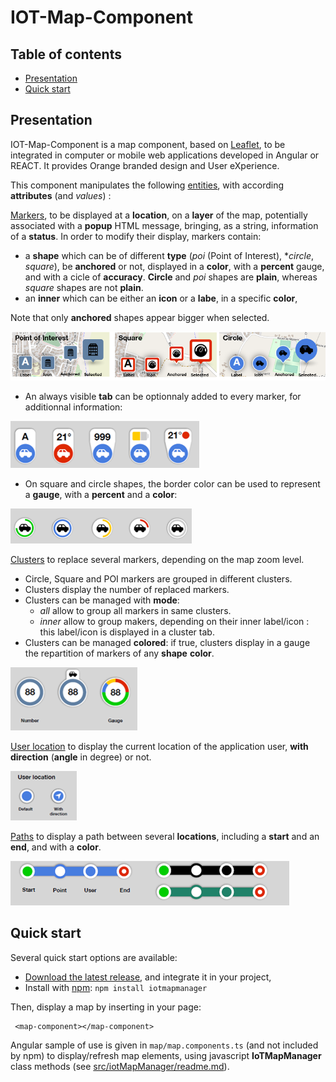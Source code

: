 # IOT-Map-Component 

## Table of contents

- [Presentation](#presentation)
- [Quick start](#quick-start)


## Presentation

IOT-Map-Component is a map component, based on [Leaflet](https://leafletjs.com/), to be integrated in computer or mobile web applications developed in Angular or REACT. 
It provides Orange branded design and User eXperience. 

This component manipulates the following <ins>entities</ins>, with according **attributes** (and *values*) :

<ins>Markers</ins>, to be displayed at a **location**, on a **layer** of the map, potentially associated with a **popup** HTML message, bringing, as a string, information of a **status**. In order to modify their display, markers contain: 
- a **shape** which can be of different **type** (*poi* (Point of Interest), **circle*, *square*), be **anchored** or not, displayed in a **color**, with a **percent** gauge, and with a cicle of **accuracy**. **Circle** and *poi* shapes are **plain**, whereas *square* shapes are not **plain**.
- an **inner** which can be either an **icon** or a **labe**, in a specific **color**,

Note that only **anchored** shapes appear bigger when selected.

<img src="doc/Image1.png">

- An always visible **tab** can be optionnaly added to every marker, for additionnal information:

<img src="doc/Image2.png">

- On square and circle shapes, the border color can be used to represent a **gauge**, with a **percent** and a **color**: 

<img src="doc/Image3.png">

<ins>Clusters</ins> to replace several markers, depending on the map zoom level.
- Circle, Square and POI markers are grouped in different clusters.
- Clusters display the number of replaced markers.
- Clusters can be managed with **mode**:
    - *all* allow to group all markers in same clusters.
    - *inner* allow to group makers, depending on their inner label/icon : this label/icon is displayed in a cluster tab.
- Clusters can be managed **colored**: if true, clusters display in a gauge the repartition of markers of any **shape** **color**.

<img src="doc/Image7.png">

<ins>User location</ins> to display the current location of the application user, **with direction** (**angle** in degree) or not.

<img src="doc/Image5.png">

<ins>Paths</ins> to display a path between several **locations**, including a **start** and an **end**, and with a **color**.

<img src="doc/Image6.png">

[comment]: <Examples of use can be found in [samples](https://github.com/Orange-OpenSource/IOT-Map-Component/samples).>

[comment]: <TbAdded image of one sample>

## Quick start

Several quick start options are available:
- [Download the latest release](https://github.com/Orange-OpenSource/IOT-Map-Component/archive/v0.1.2.zip), and integrate it in your project,
- Install with [npm](https://www.npmjs.com/): `npm install iotmapmanager`

Then, display a map by inserting in your page:
```
 <map-component></map-component>
```
Angular sample of use is given in ```map/map.components.ts``` (and not included by npm) to display/refresh map elements, using javascript **IoTMapManager** class methods (see [src/iotMapManager/readme.md](https://github.com/Orange-OpenSource/IOT-Map-Component/blob/master/src/iotMapManager/readme.md)).


